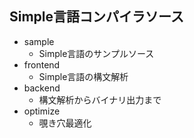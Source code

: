 ## Simple言語コンパイラソース

- sample
  - Simple言語のサンプルソース
- frontend
  - Simple言語の構文解析
- backend
  - 構文解析からバイナリ出力まで
- optimize
  - 覗き穴最適化